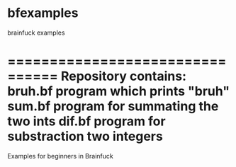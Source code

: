 # bfexamples
brainfuck examples


================================
Repository contains:
bruh.bf    program which prints "bruh"
sum.bf     program for summating the two ints
dif.bf     program for substraction two integers
================================
Examples for beginners in Brainfuck
